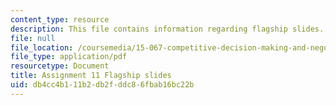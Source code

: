 ```yaml
---
content_type: resource
description: This file contains information regarding flagship slides.
file: null
file_location: /coursemedia/15-067-competitive-decision-making-and-negotiation-spring-2011/db4cc4b111b2db2fddc86fbab16bc22b_MIT15_067S11_assgn11slides.pdf
file_type: application/pdf
resourcetype: Document
title: Assignment 11 Flagship slides
uid: db4cc4b1-11b2-db2f-ddc8-6fbab16bc22b
---
```

